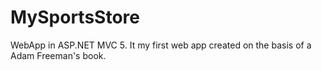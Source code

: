 # MySportsStore
WebApp in ASP.NET MVC 5. It my first web app created on the basis of a Adam Freeman's book.
